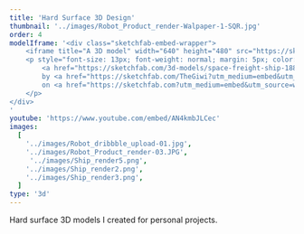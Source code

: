 ```yaml
---
title: 'Hard Surface 3D Design'
thumbnail: '../images/Robot_Product_render-Walpaper-1-SQR.jpg'
order: 4
modelIframe: '<div class="sketchfab-embed-wrapper">
    <iframe title="A 3D model" width="640" height="480" src="https://sketchfab.com/models/188bdc0d3eae4f1e808347a28546d0b3/embed?autostart=1&amp;ui_controls=1&amp;ui_infos=1&amp;ui_inspector=1&amp;ui_stop=1&amp;ui_watermark=1&amp;ui_watermark_link=1" frameborder="0" allow="autoplay; fullscreen; vr" mozallowfullscreen="true" webkitallowfullscreen="true"></iframe>
    <p style="font-size: 13px; font-weight: normal; margin: 5px; color: #4A4A4A;">
        <a href="https://sketchfab.com/3d-models/space-freight-ship-188bdc0d3eae4f1e808347a28546d0b3?utm_medium=embed&utm_source=website&utm_campaign=share-popup" target="_blank" style="font-weight: bold; color: #1CAAD9;">Space freight ship</a>
        by <a href="https://sketchfab.com/TheGiwi?utm_medium=embed&utm_source=website&utm_campaign=share-popup" target="_blank" style="font-weight: bold; color: #1CAAD9;">TheGiwi</a>
        on <a href="https://sketchfab.com?utm_medium=embed&utm_source=website&utm_campaign=share-popup" target="_blank" style="font-weight: bold; color: #1CAAD9;">Sketchfab</a>
    </p>
</div>
'
youtube: 'https://www.youtube.com/embed/AN4kmbJLCec'
images:
  [
    '../images/Robot_dribbble_upload-01.jpg',
    '../images/Robot_Product_render-03.JPG',
     '../images/Ship_render5.png',
    '../images/Ship_render2.png',
    '../images/Ship_render3.png',
  ]
type: '3d'
---
```


Hard surface 3D models I created for personal projects.
